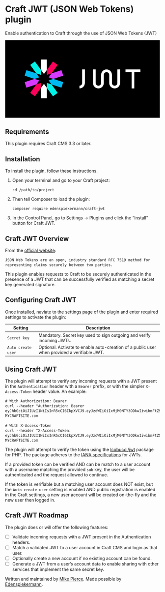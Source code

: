 # Craft JWT (JSON Web Tokens) plugin

Enable authentication to Craft through the use of JSON Web Tokens (JWT)

![Screenshot](resources/img/plugin-logo.png)

## Requirements

This plugin requires Craft CMS 3.3 or later.

## Installation

To install the plugin, follow these instructions.

1.  Open your terminal and go to your Craft project:

        cd /path/to/project

2.  Then tell Composer to load the plugin:

        composer require edenspiekermann/craft-jwt

3.  In the Control Panel, go to Settings → Plugins and click the “Install” button for Craft JWT.

## Craft JWT Overview

From the [official website](https://jwt.io/):

    JSON Web Tokens are an open, industry standard RFC 7519 method for representing claims securely between two parties.

This plugin enables requests to Craft to be securely authenticated in the presence of a JWT that can be successfully verified as matching a secret key generated signature.

## Configuring Craft JWT

Once installed, naviate to the settings page of the plugin and enter required settings to activate the plugin:

| Setting            | Description                                                                                 |
| ------------------ | ------------------------------------------------------------------------------------------- |
| `Secret key`       | Mandatory. Secret key used to sign outgoing and verify incoming JWTs.                       |
| `Auto create user` | Optional. Activate to enable auto-creation of a public user when provided a verifiable JWT. |

## Using Craft JWT

The plugin will attempt to verify any incoming requests with a JWT present in the `Authentication` header with a `Bearer` prefix, or with the simpler `X-Access-Token` header value. An example:

```shell
# With Authorization: Bearer
curl --header "Authorization: Bearer eyJhbGciOiJIUzI1NiIsInR5cCI6IkpXVCJ9.eyJzdWIiOiIxMjM0NTY3ODkwIiwibmFtZSI6IkpvaG4gRG9lIiwiaWF0IjoxNTE2MjM5MDIyfQ.XbPfbIHMI6arZ3Y922BhjWgQzWXcXNrz0ogtVhfEd2o" MYCRAFTSITE.com

# With X-Access-Token
curl --header "X-Access-Token: eyJhbGciOiJIUzI1NiIsInR5cCI6IkpXVCJ9.eyJzdWIiOiIxMjM0NTY3ODkwIiwibmFtZSI6IkpvaG4gRG9lIiwiaWF0IjoxNTE2MjM5MDIyfQ.XbPfbIHMI6arZ3Y922BhjWgQzWXcXNrz0ogtVhfEd2o" MYCRAFTSITE.com
```

The plugin will attempt to verify the token using the [lcobucci/jwt](https://github.com/lcobucci/jwt) package for PHP. The package adheres to the [IANA specifications](https://www.iana.org/assignments/jwt/jwt.xhtml) for JWTs.

If a provided token can be verified AND can be match to a user account with a username matching the provided `sub` key, the user will be authenticated and the request allowed to continue.

If the token is verifiable but a matching user account does NOT exist, but the `Auto create user` setting is enabled AND public registration is enabled in the Craft settings, a new user account will be created on-the-fly and the new user then logged in.

## Craft JWT Roadmap

The plugin does or will offer the following features:

- [ ] Validate incoming requests with a JWT present in the Authentication headers.
- [ ] Match a validated JWT to a user account in Craft CMS and login as that user.
- [ ] Optionally create a new account if no existing account can be found.
- [ ] Generate a JWT from a user’s account data to enable sharing with other services that implement the same secret key.

Written and maintained by [Mike Pierce](https://michaelpierce.trade). Made possible by [Edenspiekermann](https://edenspiekermann.com).
